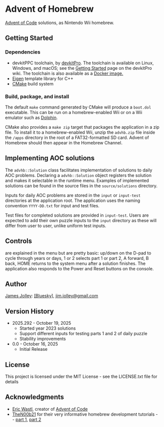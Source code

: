# Advent of Homebrew

[Advent of Code](https://adventofcode.com/) solutions, as Nintendo Wii homebrew.

## Getting Started

### Dependencies

* devkitPPC toolchain, by [devkitPro](https://github.com/devkitpro). The toolchain is available on Linux, Windows, and macOS; see the [Getting Started](https://devkitpro.org/wiki/Getting_Started) page on the devkitPro wiki. The toolchain is also available as a [Docker image.](https://hub.docker.com/r/devkitpro/devkitppc)
* [Eigen](https://eigen.tuxfamily.org/index.php?title=Main_Page) template library for C++
* [CMake](https://cmake.org/) build system

### Build, package, and install

The default `make` command generated by CMake will produce a `boot.dol` executable. This can be run
on a homebrew-enabled Wii or on a Wii emulator such as [Dolphin](https://dolphin-emu.org/).

CMake also provides a `make zip` target that packages the application in a zip file. To install it
to a homebrew-enabled Wii, unzip the `advhb.zip` file inside the `/apps` directory in the root of a
FAT32-formatted SD card. Advent of Homebrew should then appear in the Homebrew Channel.

## Implementing AOC solutions

The `advhb::Solution` class facilitates implementation of solutions to daily AOC problems.
Declaring a `advhb::Solution` object registers the solution and makes it selectable in the runtime
menu. Examples of implemented solutions can be found in the source files in the `source/solutions`
directory.

Inputs for daily AOC problems are stored in the `input` or `input-test` directories at the
application root. The application uses the naming convention `YYYY-DD.txt` for input and test 
files. 

Test files for completed solutions are provided in `input-test`. Users are expected to add their
own puzzle inputs to the `input` directory as these will differ from user to user, unlike uniform
test inputs.

## Controls

are explained in the menu but are pretty basic: up/down on the D-pad to cycle through years or
days, 1 or 2 selects part 1 or part 2, A forward, B back, HOME returns to the system menu after a
solution finishes. The application also responds to the Power and Reset buttons on the console.

## Author

[James Jolley](https://jolley.co/): [\[Bluesky\]](https://bsky.app/profile/jolley.co), <jim.jolley@gmail.com>

## Version History

* 2025.292 - October 19, 2025
    * Started year 2023 solutions
    * Support different inputs for testing parts 1 and 2 of daily puzzle
    * Stability improvements
* 0.0 - October 16, 2025
    * Initial Release

## License

This project is licensed under the MIT License - see the LICENSE.txt file for details

## Acknowledgments

* [Eric Wastl](https://was.tl/), creator of [Advent of Code](https://adventofcode.com/)
* [TheN00b21](https://www.youtube.com/@BackSoon...) for their very informative homebrew
development tutorials -- [part 1](https://youtu.be/noxGGdxHbDY?si=8WqETqBtIh5mwfLW), 
[part 2](https://youtu.be/B2FMitU0AOI?si=rF7TCyn2bXLos1TN)
